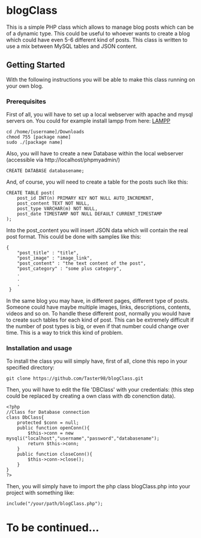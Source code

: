 # blogClass
This is a simple PHP class which allows to manage blog posts which can be of a dynamic type. This could be useful to whoever wants to create a blog which could have even 5-6 different kind of posts. This class is written to use a mix between MySQL tables and JSON content.

## Getting Started
With the following instructions you will be able to make this class running on your own blog.

### Prerequisites
First of all, you will have to set up a local webserver with apache and mysql servers on. You could for example install lampp from here: <a href="https://www.apachefriends.org/index.html">LAMPP</a>
```
cd /home/[username]/Downloads
chmod 755 [package name]
sudo ./[package name]
```
Also, you will have to create a new Database within the local webserver (accessible via http://localhost/phpmyadmin/)
```
CREATE DATABASE databasename; 
```
And, of course, you will need to create a table for the posts such like this:
```
CREATE TABLE post(
    post_id INT(n) PRIMARY KEY NOT NULL AUTO_INCREMENT,
    post_content TEXT NOT NULL,
    post_type VARCHAR(m) NOT NULL,
    post_date TIMESTAMP NOT NULL DEFAULT CURRENT_TIMESTAMP
);
```
Into the post_content you will insert JSON data which will contain the real post format. This could be done with samples like this:
```
{
    "post_title" : "title",
    "post_image" : "image_link",
    "post_content" : "the text content of the post",
    "post_category" : "some plus category",
    .
    .
    .
 }
```
In the same blog you may have, in different pages, different type of posts. Someone could have maybe multiple images, links, descriptions, contents, videos and so on. To handle these different post, normally you would have to create such tables for each kind of post. This can be extremely difficult if the number of post types is big, or even if that number could change over time. This is a way to trick this kind of problem.

### Installation and usage

To install the class you will simply have, first of all, clone this repo in your specified directory:
```
git clone https://github.com/Taster98/blogClass.git
```
Then, you will have to edit the file 'DBClass' with your credentials: (this step could be replaced by creating a own class with db conenction data).
```
<?php
//Class for Database connection
class DbClass{
    protected $conn = null;
    public function openConn(){
        $this->conn = new mysqli("localhost","username","password","databasename");
        return $this->conn;
    }
    public function closeConn(){
        $this->conn->close();
    }
}
?>
```

Then, you will simply have to import the php class blogClass.php into your project with something like:
```
include("/your/path/blogClass.php");
```
# To be continued...